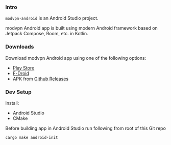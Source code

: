 ### Intro

`modvpn-android` is an Android Studio project.

modvpn Android app is built using modern Android framework based on Jetpack Compose, Room, etc. in Kotlin.

### Downloads

Download modvpn Android app using one of the following options:
- [Play Store](https://play.google.com/store/apps/details?id=app.modvpn.modvpn)
- [F-Droid](https://f-droid.org/en/packages/app.modvpn.modvpn/)
- APK from [Github Releases](https://github.com/modvpn/modvpn-app/releases)

### Dev Setup

Install:
- Android Studio
- CMake


Before building app in Android Studio run following from root of this Git repo

```
cargo make android-init
```
